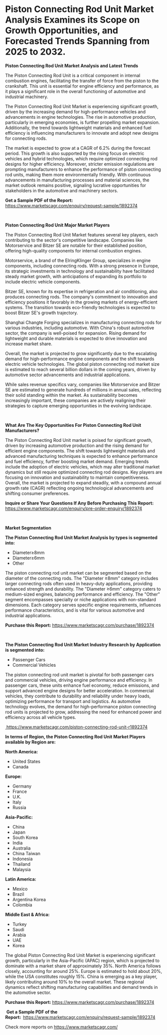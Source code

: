 <p><h1>Piston Connecting Rod Unit Market Analysis Examines its Scope on Growth Opportunities, and Forecasted Trends Spanning from 2025 to 2032.</h1></p><p><strong>Piston Connecting Rod Unit Market Analysis and Latest Trends</strong></p>
<p><p>The Piston Connecting Rod Unit is a critical component in internal combustion engines, facilitating the transfer of force from the piston to the crankshaft. This unit is essential for engine efficiency and performance, as it plays a significant role in the overall functioning of automotive and industrial machinery.</p><p>The Piston Connecting Rod Unit Market is experiencing significant growth, driven by the increasing demand for high-performance vehicles and advancements in engine technologies. The rise in automotive production, particularly in emerging economies, is further propelling market expansion. Additionally, the trend towards lightweight materials and enhanced fuel efficiency is influencing manufacturers to innovate and adopt new designs for connecting rods.</p><p>The market is expected to grow at a CAGR of 6.2% during the forecast period. This growth is also supported by the rising focus on electric vehicles and hybrid technologies, which require optimized connecting rod designs for higher efficiency. Moreover, stricter emission regulations are prompting manufacturers to enhance the performance of piston connecting rod units, making them more environmentally friendly. With continuous advancements in manufacturing processes and material sciences, the market outlook remains positive, signaling lucrative opportunities for stakeholders in the automotive and machinery sectors.</p></p>
<p><strong>Get a Sample PDF of the Report:&nbsp;</strong> <a href="https://www.marketscagr.com/enquiry/request-sample/1892374?utm_campaign=1889&utm_medium=2&utm_source=Github&utm_content=ia&utm_term=14012025&utm_id=piston-connecting-rod-unit">https://www.marketscagr.com/enquiry/request-sample/1892374</a></p>
<p>&nbsp;</p>
<p><strong>Piston Connecting Rod Unit Major Market Players</strong></p>
<p><p>The Piston Connecting Rod Unit Market features several key players, each contributing to the sector's competitive landscape. Companies like Motorservice and Bitzer SE are notable for their established position, offering high-quality components for internal combustion engines.</p><p>Motorservice, a brand of the ElringKlinger Group, specializes in engine components, including connecting rods. With a strong presence in Europe, its strategic investments in technology and sustainability have facilitated steady market growth, with anticipations of expanding its portfolio to include electric vehicle components.</p><p>Bitzer SE, known for its expertise in refrigeration and air conditioning, also produces connecting rods. The company's commitment to innovation and efficiency positions it favorably in the growing markets of energy-efficient systems. The transition towards eco-friendly technologies is expected to boost Bitzer SE's growth trajectory.</p><p>Shanghai Changte Forging specializes in manufacturing connecting rods for various industries, including automotive. With China's robust automotive sector, the company is well-poised for expansion. Rising demand for lightweight and durable materials is expected to drive innovation and increase market share.</p><p>Overall, the market is projected to grow significantly due to the escalating demand for high-performance engine components and the shift towards electric vehicle technologies. The global piston connecting rod market size is estimated to reach several billion dollars in the coming years, driven by automotive sector advancements and industrial applications.</p><p>While sales revenue specifics vary, companies like Motorservice and Bitzer SE are estimated to generate hundreds of millions in annual sales, reflecting their solid standing within the market. As sustainability becomes increasingly important, these companies are actively realigning their strategies to capture emerging opportunities in the evolving landscape.</p></p>
<p>&nbsp;</p>
<p><strong>What Are The Key Opportunities For Piston Connecting Rod Unit Manufacturers?</strong></p>
<p><p>The Piston Connecting Rod Unit market is poised for significant growth, driven by increasing automotive production and the rising demand for efficient engine components. The shift towards lightweight materials and advanced manufacturing techniques is expected to enhance performance and fuel efficiency, further boosting market demand. Emerging trends include the adoption of electric vehicles, which may alter traditional market dynamics but still require optimized connecting rod designs. Key players are focusing on innovation and sustainability to maintain competitiveness. Overall, the market is projected to expand steadily, with a compound annual growth rate (CAGR) reflecting ongoing technological advancements and shifting consumer preferences.</p></p>
<p><strong>Inquire or Share Your Questions If Any Before Purchasing This Report:</strong> <a href="https://www.marketscagr.com/enquiry/pre-order-enquiry/1892374?utm_campaign=1889&utm_medium=2&utm_source=Github&utm_content=ia&utm_term=14012025&utm_id=piston-connecting-rod-unit">https://www.marketscagr.com/enquiry/pre-order-enquiry/1892374</a></p>
<p>&nbsp;</p>
<p><strong>Market Segmentation</strong></p>
<p><strong>The Piston Connecting Rod Unit Market Analysis by types is segmented into:</strong></p>
<p><ul><li>Diameter≥8mm</li><li>Diameter≥6mm</li><li>Other</li></ul></p>
<p><p>The piston connecting rod unit market can be segmented based on the diameter of the connecting rods. The "Diameter ≥8mm" category includes larger connecting rods often used in heavy-duty applications, providing enhanced strength and durability. The "Diameter ≥6mm" category caters to medium-sized engines, balancing performance and efficiency. The "Other" segment encompasses specialty or niche applications with non-standard dimensions. Each category serves specific engine requirements, influences performance characteristics, and is vital for various automotive and industrial applications.</p></p>
<p><strong>Purchase this Report:&nbsp;</strong><a href="https://www.marketscagr.com/purchase/1892374?utm_campaign=1889&utm_medium=2&utm_source=Github&utm_content=ia&utm_term=14012025&utm_id=piston-connecting-rod-unit">https://www.marketscagr.com/purchase/1892374</a></p>
<p>&nbsp;</p>
<p><strong>The Piston Connecting Rod Unit Market Industry Research by Application is segmented into:</strong></p>
<p><ul><li>Passenger Cars</li><li>Commercial Vehicles</li></ul></p>
<p><p>The piston connecting rod unit market is pivotal for both passenger cars and commercial vehicles, driving engine performance and efficiency. In passenger cars, these units enhance fuel economy, reduce emissions, and support advanced engine designs for better acceleration. In commercial vehicles, they contribute to durability and reliability under heavy loads, optimizing performance for transport and logistics. As automotive technology evolves, the demand for high-performance piston connecting rod units is projected to grow, addressing the need for enhanced power and efficiency across all vehicle types.</p></p>
<p><a href="https://www.marketscagr.com/piston-connecting-rod-unit-r1892374?utm_campaign=1889&utm_medium=2&utm_source=Github&utm_content=ia&utm_term=14012025&utm_id=piston-connecting-rod-unit">&nbsp;https://www.marketscagr.com/piston-connecting-rod-unit-r1892374</a></p>
<p><strong>In terms of Region, the Piston Connecting Rod Unit Market Players available by Region are:</strong></p>
<p>
    <p> <strong> North America: </strong>
        <ul>
            <li>United States</li>
            <li>Canada</li>
        </ul>
        </p> 
    <p> <strong> Europe: </strong>
        <ul>
            <li>Germany</li>
            <li>France</li>
            <li>U.K.</li>
            <li>Italy</li>
            <li>Russia</li>
        </ul>
        </p> 
    <p> <strong> Asia-Pacific: </strong>
        <ul>
            <li>China</li>
            <li>Japan</li>
            <li>South Korea</li>
            <li>India</li>
            <li>Australia</li>
            <li>China Taiwan</li>
            <li>Indonesia</li>
            <li>Thailand</li>
            <li>Malaysia</li>
        </ul>
        </p> 
    <p> <strong> Latin America: </strong>
        <ul>
            <li>Mexico</li>
            <li>Brazil</li>
            <li>Argentina Korea</li>
            <li>Colombia</li>
        </ul>
        </p> 
    <p> <strong> Middle East & Africa: </strong>
        <ul>
            <li>Turkey</li>
            <li>Saudi</li>
            <li>Arabia</li>
            <li>UAE</li>
            <li>Korea</li>
        </ul>
    </p>
    </p>
<p><p>The global Piston Connecting Rod Unit Market is experiencing significant growth, particularly in the Asia-Pacific (APAC) region, which is projected to dominate with a market share of approximately 35%. North America follows closely, accounting for around 25%. Europe is estimated to hold about 20%, while the USA constitutes roughly 15%. China is emerging as a key player, likely contributing around 10% to the overall market. These regional dynamics reflect shifting manufacturing capabilities and demand trends in the automotive sector.</p></p>
<p><strong>Purchase this Report: </strong><a href="https://www.marketscagr.com/purchase/1892374?utm_campaign=1889&utm_medium=2&utm_source=Github&utm_content=ia&utm_term=14012025&utm_id=piston-connecting-rod-unit">https://www.marketscagr.com/purchase/1892374</a></p>
<p>&nbsp;<strong>Get a Sample PDF of the Report:&nbsp;&nbsp;</strong><a href="https://www.marketscagr.com/enquiry/request-sample/1892374?utm_campaign=1889&utm_medium=2&utm_source=Github&utm_content=ia&utm_term=14012025&utm_id=piston-connecting-rod-unit">https://www.marketscagr.com/enquiry/request-sample/1892374</a></p>
<p><strong></strong></p>
<p>Check more reports on <a href="https://www.marketscagr.com/?utm_campaign=1889&utm_medium=2&utm_source=Github&utm_content=ia&utm_term=14012025&utm_id=piston-connecting-rod-unit">https://www.marketscagr.com/</a></p>
